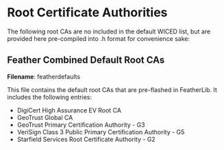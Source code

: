 # Root Certificate Authorities

The following root CAs are no included in the default WICED list, but
are provided here pre-compiled into .h format for convenience sake:

## Feather Combined Default Root CAs

**Filename**: featherdefaults

This file contains the default root CAs that are pre-flashed in FeatherLib. It
includes the following entries:

- DigiCert High Assurance EV Root CA
- GeoTrust Global CA
- GeoTrust Primary Certification Authority - G3
- VeriSign Class 3 Public Primary Certification Authority - G5
- Starfield Services Root Certificate Authority - G2
